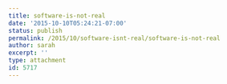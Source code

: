 ```yaml
---
title: software-is-not-real
date: '2015-10-10T05:24:21-07:00'
status: publish
permalink: /2015/10/software-isnt-real/software-is-not-real
author: sarah
excerpt: ''
type: attachment
id: 5717
---
```

<!DOCTYPE html PUBLIC "-//W3C//DTD HTML 4.0 Transitional//EN" "http://www.w3.org/TR/REC-html40/loose.dtd">
<?xml encoding="UTF-8">
